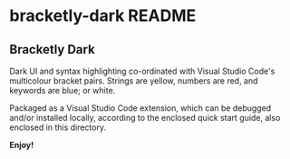 # bracketly-dark README

## Bracketly Dark

Dark UI and syntax highlighting co-ordinated with Visual Studio Code's multicolour bracket pairs. Strings are yellow, numbers are red, and keywords are blue; or white.

Packaged as a Visual Studio Code extension, which can be debugged and/or installed locally, according to the enclosed quick start guide, also enclosed in this directory.

**Enjoy!**
